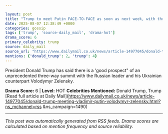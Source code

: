 ```yaml
---

layout: post
title: "Trump to meet Putin FACE-TO-FACE as soon as next week, with three-way Zelensky summit to follow, report says"
date: 2025-08-07 12:38:49 +0000
categories: gossip
tags: ['trump', 'source-daily_mail', 'drama-hot']
drama_score: 6
primary_celebrity: trump
source: daily_mail
source_url: "https://www.dailymail.co.uk/news/article-14977045/donald-trump-meeting-vladimir-putin-volodymyr-zelensky.html?ns_mchannel=rss&1490&campaign=1490"
mentions: {'donald_trump': 2, 'trump': 4}
---
```


President Donald Trump has said there is a 'good prospect" of an unprecedented three-way summit with the Russian leader and his Ukrainian counterpart Volodymyr Zelensky.

**Drama Score:** 6 | **Level:** HOT **Celebrities Mentioned:** Donald Trump, Trump [Read full article at Daily Mail](https://www.dailymail.co.uk/news/article-14977045/donald-trump-meeting-vladimir-putin-volodymyr-zelensky.html?ns_mchannel=rss &ns_campaign=1490)

---

*This post was automatically generated from RSS feeds. Drama scores are calculated based on mention frequency and source reliability.*